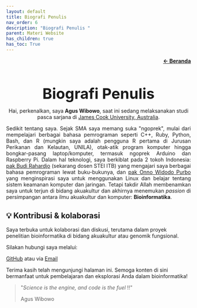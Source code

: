 ```yaml
---
layout: default
title: Biografi Penulis
nav_order: 6
description: "Biografi Penulis "
parent: Materi Website
has_children: true
has_toc: True
---
```


<p style="text-align: right; font-size: 0.9rem;">
  <a href="https://www.bowo.digital/" style="font-weight: bold;">← Beranda</a>
</p>

<h1 style="text-align: center; font-size: 2.5rem; font-weight: bold; margin-bottom: 0.5rem;">
  <a href="https://www.bowo.digital/docs/bio.html" style="text-decoration: none; color: inherit;">
    Biografi Penulis
  </a>
</h1>

<p style="text-align: center;">
  Hai, perkenalkan, saya <strong>Agus Wibowo</strong>, saat ini sedang melaksanakan studi pasca sarjana di 
  <a href="https://www.jcu.edu.au/">James Cook University, Australia</a>.
</p>

<p style="text-align: justify;">
  Sedikit tentang saya. Sejak SMA saya memang suka "ngoprek", mulai dari mempelajari berbagai bahasa pemrograman seperti C++, Ruby, Python, Bash, dan R (mungkin saya adalah pengguna R pertama di Jurusan Perikanan dan Kelautan, UNILA), otak-atik program komputer hingga bongkar-pasang laptop/komputer, termasuk ngoprek Arduino dan Raspberry Pi. Dalam hal teknologi, saya berkiblat pada 2 tokoh Indonesia: <a href="https://github.com/rahard">pak Budi Rahardjo</a> (sekarang dosen STEI ITB) yang mengajari saya berbagai bahasa pemrograman lewat buku-bukunya, dan <a href="https://onnocenter.or.id/">pak Onno Widodo Purbo</a> yang menginspirasi saya untuk menggunakan Linux dan belajar tentang sistem keamanan komputer dan jaringan. Tetapi takdir Allah membenamkan saya untuk terjun di bidang akuakultur dan akhirnya menemukan <em>passion</em> di persimpangan antara ilmu akuakultur dan komputer: <strong>Bioinformatika</strong>.
</p>

## 💡 Kontribusi & kolaborasi

Saya terbuka untuk kolaborasi dan diskusi, terutama dalam proyek penelitian bioinformatika di bidang akuakultur atau genomik fungsional.

Silakan hubungi saya melalui:

[GitHub](https://github.com/bowo1698/) atau via [Email](mailto:agus.wibowo@my.jcu.edu.au)

Terima kasih telah mengunjungi halaman ini. Semoga konten di sini bermanfaat untuk pembelajaran dan eksplorasi Anda dalam bioinformatika!

> "*Science is the engine, and code is the fuel* !!"
>
> Agus Wibowo
